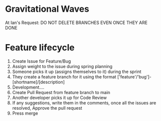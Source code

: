 # Gravitational Waves

At Ian's Request: DO NOT DELETE BRANCHES EVEN ONCE THEY ARE DONE

# Feature lifecycle

1. Create Issue for Feature/Bug
2. Assign weight to the issue during spring planning
3. Someone picks it up (assigns themselves to it) during the sprint
4. They create a feature branch for it using the format ['feature'/'bug']-[shortname]/[description]
5. Development....
6. Create Pull Request from feature branch to main
7. Another developer picks it up for Code Review
8. If any suggestions, write them in the comments, once all the issues are resolved, Approve the pull request
9. Press merge

